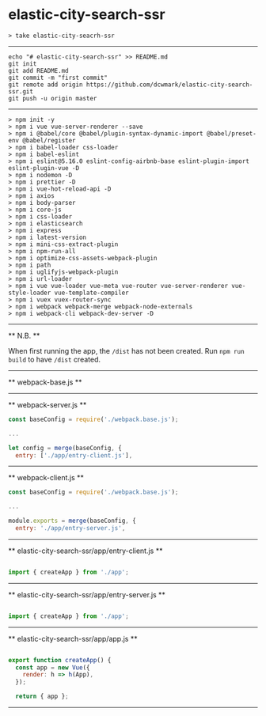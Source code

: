 # elastic-city-search-ssr

```zah
> take elastic-city-seacrh-ssr
```
---

>>>
    echo "# elastic-city-search-ssr" >> README.md
    git init
    git add README.md
    git commit -m "first commit"
    git remote add origin https://github.com/dcwmark/elastic-city-search-ssr.git
    git push -u origin master
>>>

---

```
> npm init -y
> npm i vue vue-server-renderer --save
> npm i @babel/core @babel/plugin-syntax-dynamic-import @babel/preset-env @babel/register
> npm i babel-loader css-loader
> npm i babel-eslint
> npm i eslint@5.16.0 eslint-config-airbnb-base eslint-plugin-import eslint-plugin-vue -D
> npm i nodemon -D
> npm i prettier -D
> npm i vue-hot-reload-api -D
> npm i axios
> npm i body-parser
> npm i core-js
> npm i css-loader
> npm i elasticsearch
> npm i express
> npm i latest-version
> npm i mini-css-extract-plugin
> npm i npm-run-all
> npm i optimize-css-assets-webpack-plugin
> npm i path
> npm i uglifyjs-webpack-plugin
> npm i url-loader
> npm i vue vue-loader vue-meta vue-router vue-server-renderer vue-style-loader vue-template-compiler
> npm i vuex vuex-router-sync
> npm i webpack webpack-merge webpack-node-externals
> npm i webpack-cli webpack-dev-server -D
```

---

** N.B. **

When first running the app, the `/dist` has not been created.
Run `npm run build` to have `/dist` created.

---

** webpack-base.js **

---

** webpack-server.js **

```javascript
const baseConfig = require('./webpack.base.js');

...

let config = merge(baseConfig, {
  entry: ['./app/entry-client.js'],

```

---

** webpack-client.js **

```javascript
const baseConfig = require('./webpack.base.js');

...

module.exports = merge(baseConfig, {
  entry: './app/entry-server.js',

```

---

** elastic-city-search-ssr/app/entry-client.js **

```javascript

import { createApp } from './app';

```

---

** elastic-city-search-ssr/app/entry-server.js **

```javascript

import { createApp } from './app';

```

---

** elastic-city-search-ssr/app/app.js **

```javascript

export function createApp() {
  const app = new Vue({
    render: h => h(App),
  });

  return { app };

```


---









